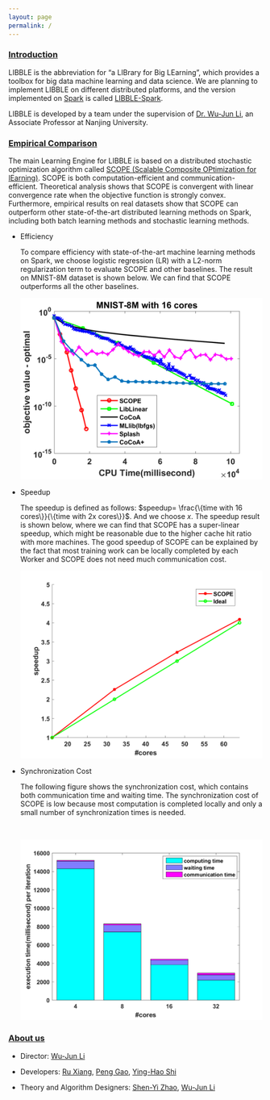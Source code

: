 ```yaml
---
layout: page
permalink: /
---
```


### [Introduction](#introduction)

LIBBLE is the abbreviation for “a LIBrary for Big LEarning”, which provides a toolbox for big data machine learning and data science. We are planning to implement LIBBLE on different distributed platforms, and the version implemented on [Spark](http://spark.apache.org/) is called [LIBBLE-Spark](/LIBBLE-Spark).

LIBBLE is developed by a team under the supervision of [Dr. Wu-Jun Li](), an Associate Professor at Nanjing University.

### [Empirical Comparison](#empirical-comparison)

The main Learning Engine for LIBBLE is based on a distributed stochastic optimization algorithm called [SCOPE (Scalable Composite OPtimization for lEarning)](http://arxiv.org/abs/1602.00133). SCOPE is both computation-efficient and communication-efficient. Theoretical analysis shows that SCOPE is convergent with linear convergence rate when the objective function is strongly convex. Furthermore, empirical results on real datasets show that SCOPE can outperform other state-of-the-art distributed learning methods on Spark, including both batch learning methods and stochastic learning methods.

* Efficiency

  To compare efficiency with state-of-the-art machine learning methods on Spark, we choose logistic regression (LR) with a L2-norm regularization term to evaluate SCOPE and other baselines. The result on MNIST-8M dataset is shown below. We can find that SCOPE outperforms all the other baselines.

  <div align="center">


  <img src="images/mnist.png" width="500px" text-align="center">

  </div>

* Speedup

  The speedup is defined as follows: $speedup= \frac{\{time with 16 cores\}}{\{time with 2x cores\}}$. And we choose $x$. The speedup result is shown below, where we can find that SCOPE has a super-linear speedup, which might be reasonable due to the higher cache hit ratio with more machines. The good speedup of SCOPE can be explained by the fact that most training work can be locally completed by each Worker and SCOPE does not need much communication cost.

  <div align="center">

  <img src="images/speedUp.png" width="500px">

  </div>

* Synchronization Cost

  The following figure shows the synchronization cost, which contains both communication time and waiting time. The synchronization cost of SCOPE is low because most computation is completed locally and only a small number of synchronization times is needed.

  <div align="center">

  ​

  <img src="images/time.png" width="500px">

  </div>


### [About us](#about-us)

* Director: [Wu-Jun Li](http://cs.nju.edu.cn/lwj/)  

* Developers: [Ru Xiang](http://lamda.nju.edu.cn/xiangr), [Peng Gao](http://lamda.nju.edu.cn/gaop), [Ying-Hao Shi](http://lamda.nju.edu.cn/shiyh)

* Theory and Algorithm Designers: [Shen-Yi Zhao](http://lamda.nju.edu.cn/zhaosy), [Wu-Jun Li](http://cs.nju.edu.cn/lwj/)     

  ​

